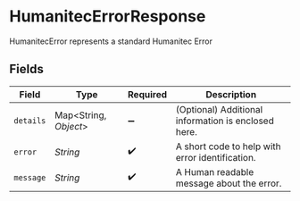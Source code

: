 # HumanitecErrorResponse

HumanitecError represents a standard Humanitec Error


## Fields

| Field                                               | Type                                                | Required                                            | Description                                         |
| --------------------------------------------------- | --------------------------------------------------- | --------------------------------------------------- | --------------------------------------------------- |
| `details`                                           | Map<String, *Object*>                               | :heavy_minus_sign:                                  | (Optional) Additional information is enclosed here. |
| `error`                                             | *String*                                            | :heavy_check_mark:                                  | A short code to help with error identification.     |
| `message`                                           | *String*                                            | :heavy_check_mark:                                  | A Human readable message about the error.           |